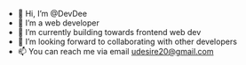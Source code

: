 - 👋 Hi, I’m @DevDee
- 👀 I’m a web developer
- 🌱 I’m currently building towards frontend web dev
- 💞️ I’m looking forward to collaborating with other developers
- 📫 You can reach me via email udesire20@gmail.com

<!---
DessyZeal/DessyZeal is a ✨ special ✨ repository because its `README.md` (this file) appears on your GitHub profile.
You can click the Preview link to take a look at your changes.
--->
